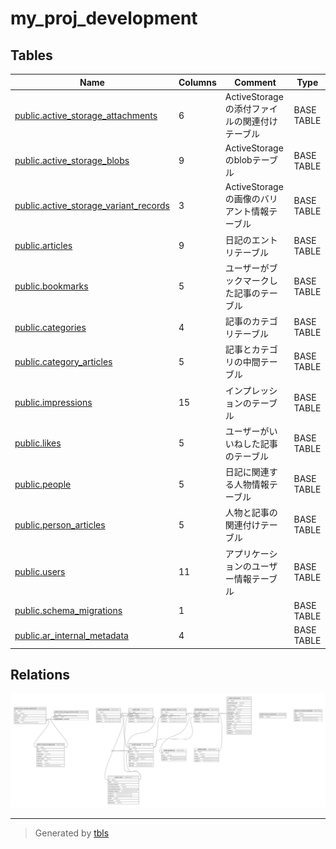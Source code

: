 # my_proj_development

## Tables

| Name | Columns | Comment | Type |
| ---- | ------- | ------- | ---- |
| [public.active_storage_attachments](public.active_storage_attachments.md) | 6 | ActiveStorageの添付ファイルの関連付けテーブル | BASE TABLE |
| [public.active_storage_blobs](public.active_storage_blobs.md) | 9 | ActiveStorageのblobテーブル | BASE TABLE |
| [public.active_storage_variant_records](public.active_storage_variant_records.md) | 3 | ActiveStorageの画像のバリアント情報テーブル | BASE TABLE |
| [public.articles](public.articles.md) | 9 | 日記のエントリテーブル | BASE TABLE |
| [public.bookmarks](public.bookmarks.md) | 5 | ユーザーがブックマークした記事のテーブル | BASE TABLE |
| [public.categories](public.categories.md) | 4 | 記事のカテゴリテーブル | BASE TABLE |
| [public.category_articles](public.category_articles.md) | 5 | 記事とカテゴリの中間テーブル | BASE TABLE |
| [public.impressions](public.impressions.md) | 15 | インプレッションのテーブル | BASE TABLE |
| [public.likes](public.likes.md) | 5 | ユーザーがいいねした記事のテーブル | BASE TABLE |
| [public.people](public.people.md) | 5 | 日記に関連する人物情報テーブル | BASE TABLE |
| [public.person_articles](public.person_articles.md) | 5 | 人物と記事の関連付けテーブル | BASE TABLE |
| [public.users](public.users.md) | 11 | アプリケーションのユーザー情報テーブル | BASE TABLE |
| [public.schema_migrations](public.schema_migrations.md) | 1 |  | BASE TABLE |
| [public.ar_internal_metadata](public.ar_internal_metadata.md) | 4 |  | BASE TABLE |

## Relations

![er](schema.svg)

---

> Generated by [tbls](https://github.com/k1LoW/tbls)
